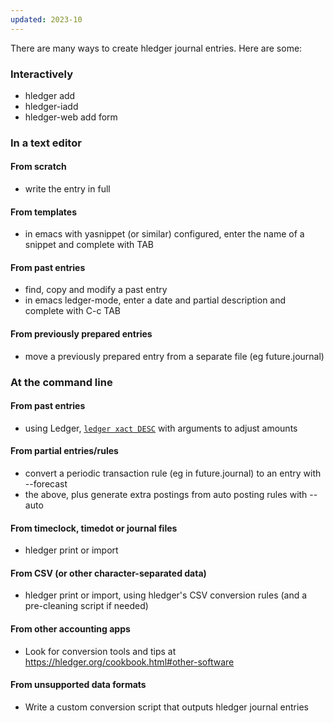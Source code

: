 ```yaml
---
updated: 2023-10
---
```

There are many ways to create hledger journal entries. Here are some:
### Interactively
- hledger add
- hledger-iadd
- hledger-web add form
### In a text editor
#### From scratch
- write the entry in full
#### From templates
- in emacs with yasnippet (or similar) configured, enter the name of a snippet and complete with TAB
#### From past entries
- find, copy and modify a past entry
- in emacs ledger-mode, enter a date and partial description and complete with C-c TAB
#### From previously prepared entries
- move a previously prepared entry from a separate file (eg future.journal) 
### At the command line
#### From past entries
- using Ledger, [`ledger xact DESC`](https://ledger-cli.org/doc/ledger3.html#xact) with arguments to adjust amounts
#### From partial entries/rules
- convert a periodic transaction rule (eg in future.journal) to an entry with --forecast
- the above, plus generate extra postings from auto posting rules with --auto
#### From timeclock, timedot or journal files
- hledger print or import
#### From CSV (or other character-separated data)
- hledger print or import, using hledger's CSV conversion rules (and a pre-cleaning script if needed)
#### From other accounting apps
- Look for conversion tools and tips at https://hledger.org/cookbook.html#other-software
#### From unsupported data formats
- Write a custom conversion script that outputs hledger journal entries
